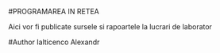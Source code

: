 #PROGRAMAREA IN RETEA

Aici vor fi publicate sursele si rapoartele la lucrari de laborator

#Author
Ialticenco Alexandr
